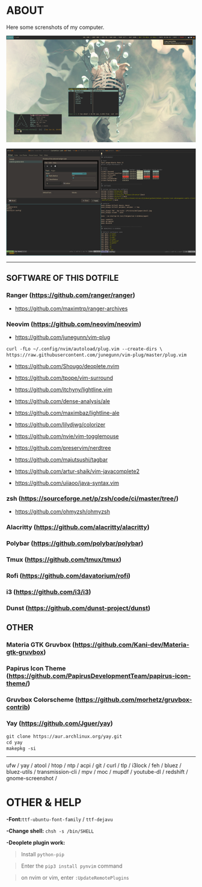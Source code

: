 # ABOUT
Here some screnshots of my computer.

![Screenshot-1](/Screenshot/screenshot-1.png)

![Screenshot-2](/Screenshot/screenshot-2.png)

---
## SOFTWARE OF THIS DOTFILE
### Ranger (https://github.com/ranger/ranger)
- https://github.com/maximtrp/ranger-archives

### Neovim (https://github.com/neovim/neovim)
- https://github.com/junegunn/vim-plug
```
curl -fLo ~/.config/nvim/autoload/plug.vim --create-dirs \
https://raw.githubusercontent.com/junegunn/vim-plug/master/plug.vim
```
- https://github.com/Shougo/deoplete.nvim

- https://github.com/tpope/vim-surround

- https://github.com/itchyny/lightline.vim

- https://github.com/dense-analysis/ale

- https://github.com/maximbaz/lightline-ale

- https://github.com/lilydjwg/colorizer

- https://github.com/nvie/vim-togglemouse

- https://github.com/preservim/nerdtree

- https://github.com/majutsushi/tagbar

- https://github.com/artur-shaik/vim-javacomplete2

- https://github.com/uiiaoo/java-syntax.vim

### zsh (https://sourceforge.net/p/zsh/code/ci/master/tree/)
- https://github.com/ohmyzsh/ohmyzsh

### Alacritty (https://github.com/alacritty/alacritty)

### Polybar (https://github.com/polybar/polybar)

### Tmux (https://github.com/tmux/tmux)

### Rofi (https://github.com/davatorium/rofi)

### i3 (https://github.com/i3/i3)

### Dunst (https://github.com/dunst-project/dunst)

## OTHER

### Materia GTK Gruvbox (https://github.com/Kani-dev/Materia-gtk-gruvbox)

### Papirus Icon Theme (https://github.com/PapirusDevelopmentTeam/papirus-icon-theme/)

### Gruvbox Colorscheme (https://github.com/morhetz/gruvbox-contrib)

### Yay (https://github.com/Jguer/yay)
```
git clone https://aur.archlinux.org/yay.git
cd yay
makepkg -si
```

---
ufw / yay / atool / htop / ntp / acpi / git / curl / tlp / i3lock / feh / bluez / bluez-utils / transmission-cli / mpv / moc / mupdf / youtube-dl / redshift / gnome-screenshot /

# OTHER & HELP
**-Font:**`ttf-ubuntu-font-family` / `ttf-dejavu`

**-Change shell:** `chsh -s /bin/SHELL`

**-Deoplete plugin work:**

> Install `python-pip`

> Enter the `pip3 install pynvim` command

> on nvim or vim, enter `:UpdateRemotePlugins`
